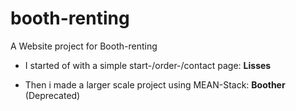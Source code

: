 # booth-renting
A Website project for Booth-renting

* I started of with a simple start-/order-/contact page: **Lisses**

* Then i made a larger scale project using MEAN-Stack: **Boother** (Deprecated)
